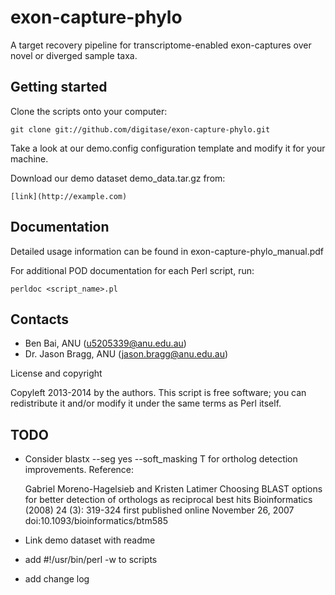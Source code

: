 exon-capture-phylo
==================

A target recovery pipeline for transcriptome-enabled exon-captures over novel or diverged sample taxa. 

Getting started
---------------

Clone the scripts onto your computer:

    git clone git://github.com/digitase/exon-capture-phylo.git

Take a look at our demo.config configuration template and modify it for your machine.

Download our demo dataset demo_data.tar.gz from:

    [link](http://example.com)

Documentation
-------------

Detailed usage information can be found in exon-capture-phylo_manual.pdf

For additional POD documentation for each Perl script, run:
    
    perldoc <script_name>.pl

Contacts
--------

* Ben Bai, ANU (u5205339@anu.edu.au)
* Dr. Jason Bragg, ANU (jason.bragg@anu.edu.au)

License and copyright

Copyleft 2013-2014 by the authors.
This script is free software; you can redistribute it and/or modify it under the same terms as Perl itself. 

TODO
----

* Consider blastx --seg yes --soft_masking T for ortholog detection improvements. Reference:

    Gabriel Moreno-Hagelsieb and Kristen Latimer
    Choosing BLAST options for better detection of orthologs as reciprocal best hits
    Bioinformatics (2008) 24 (3): 319-324
    first published online November 26, 2007 doi:10.1093/bioinformatics/btm585 

* Link demo dataset with readme

* add #!/usr/bin/perl -w to scripts

* add change log
